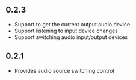 ## 0.2.3

-   Support to get the current output audio device
-   Support listening to input device changes
-   Support switching audio input/output devices

## 0.2.1

-   Provides audio source switching control
